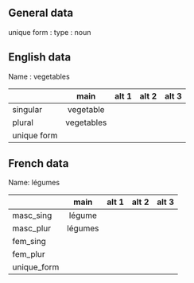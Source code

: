 ## General data

unique form :
type : noun

## English data

Name : vegetables

|             |    main    | alt 1 | alt 2 | alt 3 |
| :---------- | :--------: | :---: | :---: | ----- |
| singular    | vegetable  |       |       |       |
| plural      | vegetables |       |       |       |
| unique form |            |       |       |       |

## French data

Name: légumes

|             |  main   | alt 1 | alt 2 | alt 3 |
| :---------- | :-----: | :---: | :---: | :---: |
| masc_sing   | légume  |       |       |       |
| masc_plur   | légumes |       |       |       |
| fem_sing    |         |       |       |       |
| fem_plur    |         |       |       |       |
| unique_form |         |       |       |       |


